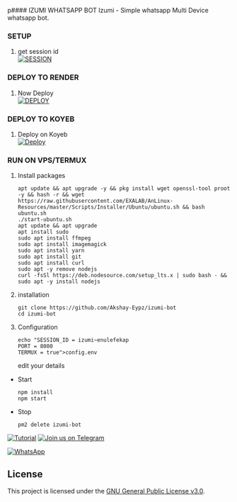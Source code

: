 p#### IZUMI WHATSAPP BOT
Izumi - Simple whatsapp Multi Device whatsapp bot.   
### SETUP
1. get session id
    <br>
<a href='https://connect.eypz.infy.uk/' target="_blank"><img alt='SESSION' src='https://img.shields.io/badge/SESSION-100000?style=for-the-badge&logo=scan&logoColor=white&labelColor=black&color=black'/></a>

### DEPLOY TO RENDER 
1. Now Deploy
    <br>
<a href='https://izumiiii-bot.vercel.app/render' target="_blank"><img alt='DEPLOY' src='https://img.shields.io/badge/-DEPLOY-black?style=for-the-badge&logo=render&logoColor=white'/></a>


### DEPLOY TO KOYEB
1. Deploy on Koyeb
   <br>
<a href='https://izumiiii-bot.vercel.app/koyeb' target="_blank"><img alt='Deploy' src='https://img.shields.io/badge/-Deploy-black?style=for-the-badge&logo=koyeb&logoColor=white'/></a>
 
### RUN ON VPS/TERMUX

1. Install packages
   ```
   apt update && apt upgrade -y && pkg install wget openssl-tool proot -y && hash -r && wget https://raw.githubusercontent.com/EXALAB/AnLinux-Resources/master/Scripts/Installer/Ubuntu/ubuntu.sh && bash ubuntu.sh
   ./start-ubuntu.sh
   apt update && apt upgrade
   apt install sudo
   sudo apt install ffmpeg
   sudo apt install imagemagick
   sudo apt install yarn
   sudo apt install git
   sudo apt install curl
   sudo apt -y remove nodejs
   curl -fsSl https://deb.nodesource.com/setup_lts.x | sudo bash - && sudo apt -y install nodejs
   ```
2. installation
   ```
   git clone https://github.com/Akshay-Eypz/izumi-bot
   cd izumi-bot
4. Configuration
   ```
   echo "SESSION_ID = izumi~enulefekap
   PORT = 8000
   TERMUX = true">config.env

   ```
   edit your details
- Start
  ```
  npm install
  npm start
  ```
- Stop
  ```
  pm2 delete izumi-bot

[![Tutorial](https://img.shields.io/badge/Tutorial-white?style=for-the-badge&logo=izumi&logoColor=white)](https://t.me/izumi_xddd)
[![Join us on Telegram](https://img.shields.io/badge/Join_Telegram-blue?style=for-the-badge&logo=telegram&logoColor=white)](https://t.me/izumi_support)

<a href="https://whatsapp.com/channel/0029Vaf2tKvGZNCmuSg8ma2O"><img alt="WhatsApp" src="https://img.shields.io/badge/-Whatsapp%20Channel-white?style=for-the-badge&logo=whatsapp&logoColor=black"/></a>


## License

This project is licensed under the [GNU General Public License v3.0](LICENSE).
